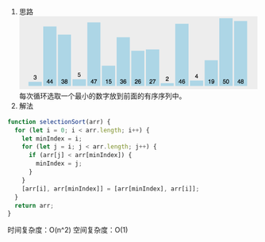 1. 思路
   <img src="./imgs/selectionSort.gif" />
   每次循环选取一个最小的数字放到前面的有序序列中。
2. 解法

```js
function selectionSort(arr) {
  for (let i = 0; i < arr.length; i++) {
    let minIndex = i;
    for (let j = i; j < arr.length; j++) {
      if (arr[j] < arr[minIndex]) {
        minIndex = j;
      }
    }
    [arr[i], arr[minIndex]] = [arr[minIndex], arr[i]];
  }
  return arr;
}
```

时间复杂度：O(n^2)
空间复杂度：O(1)
